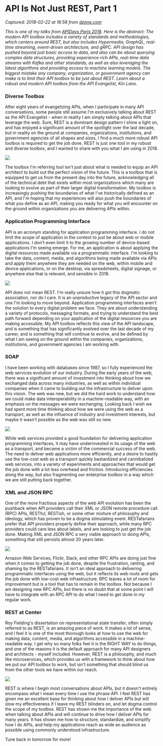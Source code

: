 # API Is Not Just REST, Part 1

_Captured: 2018-02-22 at 16:58 from [dzone.com](https://dzone.com/articles/api-is-not-just-rest)_

_This is one of my talks from [APIDays Paris 2018](http://www.apidays.io/events/paris-2017). Here is the abstract: The modern API toolbox includes a variety of standards and methodologies, which centers around REST, but also includes Hypermedia, GraphQL, real-time streaming, event-driven architecture, and gRPC. API design has pushed beyond just basic access to data, and also can be about querying complex data structures, providing experience rich APIs, real-time data streams with Kafka and other standards, as well as also leveraging the latest algorithms and providing access to machine learning models. The biggest mistake any company, organization, or government agency can make is to limit their API toolbox to be just about REST. Learn about a robust and modern API toolbox from the API Evangelist, Kin Lane._

### **Diverse Toolbox**

After eight years of evangelizing APIs, when I participate in many API conversations, some people still assume I'm exclusively talking about REST as the API Evangelist - when in reality I am simply talking about APIs that leverage the web. Sure, REST is a dominant design pattern I shine a light on, and has enjoyed a significant amount of the spotlight over the last decade, but in reality on the ground at companies, organizations, institutions, and government agencies of all shapes and sizes, I find a much more robust API toolbox is required to get the job done. REST is just one tool in my robust and diverse toolbox, and I wanted to share with you what I am using in 2018.

![](https://s3.amazonaws.com/kinlane-productions/talks/api-days-paris-2018/api-not-rest-1.png)

The toolbox I'm referring tool isn't just about what is needed to equip an API architect to build out the perfect vision of the future. This is a toolbox that is equipped to get us from the present day into the future, acknowledging all of the technical debt that exists within most organizations which many are looking to evolve as part of their larger digital transformation. My toolbox is increasingly pushing the boundaries of what I've historically defined as an API, and I'm hoping that my experiences will also push the boundaries of what you define as an API, making you ready for what you will encounter on the ground within organizations you are delivering APIs within.

### **Application Programming Interface**

API is an acronym standing for application programming interface. I do not limit the scope of application in the context to just be about web or mobile applications. I don't even limit it to the growing number of device-based applications I'm seeing emerge. For me, an application is about applying the digital resources made available via a programmatic interface. I'm looking to take the data, content, media, and algorithms being made available via APIs and apply them anywhere they are needed on the web, within mobile and device applications, or on the desktop, via spreadsheets, digital signage, or anywhere else that is relevant, and sensible in 2018.

![](https://s3.amazonaws.com/kinlane-productions/talks/api-days-paris-2018/api-not-rest-2.png)

API does not mean REST. I'm really unsure how it got this dogmatic association, nor do I care. It is an unproductive legacy of the API sector and one I'm looking to move beyond. Application programming interfaces aren't the solution to every digital problem we face. They are about understanding a variety of protocols, messaging formats, and trying to understand the best path forward depending on your application of the digital resources you are making accessible. My API toolbox reflects this view of the API landscape, and is something that has significantly evolved over the last decade of my career, and is something that will continue to evolve, and be defined by what I am seeing on the ground within the companies, organizations, institutions, and government agencies I am working with.

### **SOAP**

I have been working with databases since 1987, so I fully experienced the web services evolution of our industry. During the early years of the web, there was a significant amount of investment into thinking about how we exchanged data across many industries, as well as within individual companies when it came to building out the infrastructure to deliver upon this vision. The web was new, but we did the hard work to understand how we could make data interoperability in a machine-readable way, with an emphasis on the messages we were exchanging. Looking back I wish we had spent more time thinking about how we were using the web as a transport, as well as the influence of industry and investment interests, but maybe it wasn't possible as the web was still so new.

![](https://s3.amazonaws.com/kinlane-productions/talks/api-days-paris-2018/api-not-rest-3.png)

While web services provided a good foundation for delivering application programming interfaces, it may have underinvested in its usage of the web as a transport, and became a victim of the commercial success of the web. The need to deliver web applications more efficiently, and a desire to hastily use the low-cost web as a transport quickly bastardized and cannibalized web services, into a variety of experiments and approaches that would get the job done with a lot less overhead and friction. Introducing efficiencies along the way, but also fragmenting our enterprise toolbox in a way which we are still putting back together.

### **XML and JSON RPC**

One of the more fractious aspects of the web API evolution has been the pushback when API providers call their XML or JSON remote procedure call (RPC) APIs, RESTful, RESTish, or some other mixture of philosophy and ideology, which has proven to be a dogma stimulating event. RESTafarians prefer that API providers properly define their approach, while many RPC providers could care less about labels, and are looking to just get the job done. Making XML and JSON RPC a very viable approach to doing APIs, something that still persists almost 20 years later.

![](https://s3.amazonaws.com/kinlane-productions/talks/api-days-paris-2018/api-not-rest-4.png)

Amazon Web Services, Flickr, Slack, and other RPC APIs are doing just fine when it comes to getting the job done, despite the frustration, ranting, and shaming by the RESTafarians. It isn't an ideal approach to delivering programmatic interfaces using the web, but it reflects its web roots and gets the job done with low-cost web infrastructure. RPC leaves a lot of room for improvement but is a tool that has to remain in the toolbox. Not because I am designing new RPC APIs, but there is no doubt that at some point I will have to integrate with an RPC API to do what I need to get done in my regular work.

### **REST at Center**

Roy Fielding's dissertation on representational state transfer, often simply referred to as REST, is an amazing piece of work. It makes a lot of sense, and I feel it is one of the most thorough looks at how to use the web for making data, content, media, and algorithms accessible in a machine-readable way. I get why so many folks feel it is the RIGHT WAY to do things, and one of the reasons it is the default approach for many API designers and architects - myself included. However, REST is a philosophy, and much like microservices, which provides us with a framework to think about how we put our API toolbox to work, but isn't something that should blind us from the other tools we have within our reach.

![](https://s3.amazonaws.com/kinlane-productions/talks/api-days-paris-2018/api-not-rest-5.png)

REST is where I begin most conversations about APIs, but it doesn't entirely encompass what I mean every time I use the phrase API. I feel REST has given me an excellent base for thinking about how I deliver APIs but will slow my effectiveness if I leave my REST blinders on, and let dogma control the scope of my toolbox. REST has shown me the importance of the web when talking about APIs and will continue to drive how I deliver APIs for many years. It has shown me how to structure, standardize, and simplify how I do APIs, and help my applications reach as wide an audience as possible using commonly understood infrastructure.

Tune back in tomorrow for more!
